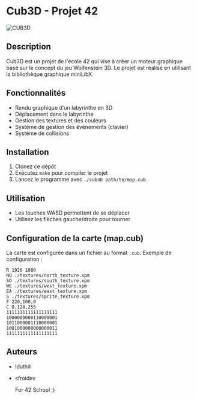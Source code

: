 # Cub3D - Projet 42

![CUB3D](https://cdn.discordapp.com/attachments/904103885570981919/1204939150164230164/image.png?ex=65d68e08&is=65c41908&hm=629cc6b3ba7dbbff06e03e2377813433b491ec84308b30b66696cf1430337c76&)

## Description

Cub3D est un projet de l'école 42 qui vise à créer un moteur graphique basé sur le concept du jeu Wolfenstein 3D. Le projet est réalisé en utilisant la bibliothèque graphique miniLibX.

## Fonctionnalités

- Rendu graphique d'un labyrinthe en 3D
- Déplacement dans le labyrinthe
- Gestion des textures et des couleurs
- Système de gestion des événements (clavier)
- Système de collisions

## Installation

1. Clonez ce dépôt
2. Exécutez `make` pour compiler le projet
3. Lancez le programme avec `./cub3D path/to/map.cub`

## Utilisation

- Les touches WASD permettent de se déplacer
- Utilisez les flèches gauche/droite pour tourner

## Configuration de la carte (map.cub)

La carte est configurée dans un fichier au format `.cub`. Exemple de configuration :

```plaintext
R 1920 1080
NO ./textures/north_texture.xpm
SO ./textures/south_texture.xpm
WE ./textures/west_texture.xpm
EA ./textures/east_texture.xpm
S ./textures/sprite_texture.xpm
F 220,100,0
C 0,128,255
1111111111111111111
1000000000110000001
1011000001110000001
1001000000000000011
1111111111111111111
```

## Auteurs 

- lduthill
- sfroidev

  For 42 School ;)
